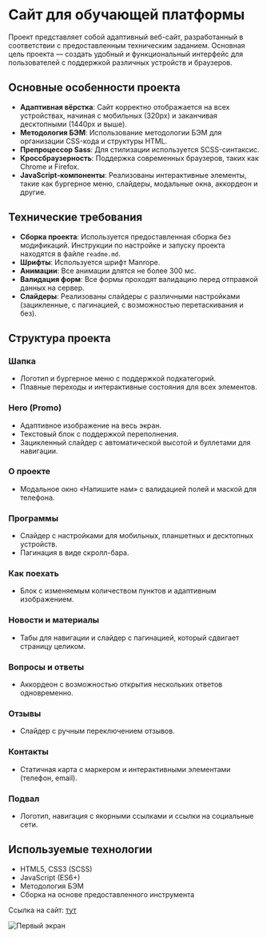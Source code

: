 #  Сайт для обучающей платформы

Проект представляет собой адаптивный веб-сайт, разработанный в соответствии с предоставленным техническим заданием. Основная цель проекта — создать удобный и функциональный интерфейс для пользователей с поддержкой различных устройств и браузеров.

## Основные особенности проекта

- **Адаптивная вёрстка**: Сайт корректно отображается на всех устройствах, начиная с мобильных (320px) и заканчивая десктопными (1440px и выше).
- **Методология БЭМ**: Использование методологии БЭМ для организации CSS-кода и структуры HTML.
- **Препроцессор Sass**: Для стилизации используется SCSS-синтаксис.
- **Кроссбраузерность**: Поддержка современных браузеров, таких как Chrome и Firefox.
- **JavaScript-компоненты**: Реализованы интерактивные элементы, такие как бургерное меню, слайдеры, модальные окна, аккордеон и другие.

## Технические требования

- **Сборка проекта**: Используется предоставленная сборка без модификаций. Инструкции по настройке и запуску проекта находятся в файле `readme.md`.
- **Шрифты**: Используется шрифт Manrope.
- **Анимации**: Все анимации длятся не более 300 мс.
- **Валидация форм**: Все формы проходят валидацию перед отправкой данных на сервер.
- **Слайдеры**: Реализованы слайдеры с различными настройками (зацикленные, с пагинацией, с возможностью перетаскивания и без).

## Структура проекта

### Шапка
- Логотип и бургерное меню с поддержкой подкатегорий.
- Плавные переходы и интерактивные состояния для всех элементов.

### Hero (Promo)
- Адаптивное изображение на весь экран.
- Текстовый блок с поддержкой переполнения.
- Зацикленный слайдер с автоматической высотой и буллетами для навигации.

### О проекте
- Модальное окно «Напишите нам» с валидацией полей и маской для телефона.

### Программы
- Слайдер с настройками для мобильных, планшетных и десктопных устройств.
- Пагинация в виде скролл-бара.

### Как поехать
- Блок с изменяемым количеством пунктов и адаптивным изображением.

### Новости и материалы
- Табы для навигации и слайдер с пагинацией, который сдвигает страницу целиком.

### Вопросы и ответы
- Аккордеон с возможностью открытия нескольких ответов одновременно.

### Отзывы
- Слайдер с ручным переключением отзывов.

### Контакты
- Статичная карта с маркером и интерактивными элементами (телефон, email).

### Подвал
- Логотип, навигация с якорными ссылками и ссылки на социальные сети.

## Используемые технологии

- HTML5, CSS3 (SCSS)
- JavaScript (ES6+)
- Методология БЭМ
- Сборка на основе предоставленного инструмента

Ссылка на сайт: [тут](https://dxenium.github.io/HTML-Academy-Accelerator-project-3/)

![Первый экран]()
